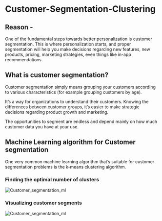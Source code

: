 # Customer-Segmentation-Clustering

## Reason -
One of the fundamental steps towards better personalization is customer segmentation.
This is where personalization starts, and proper segmentation will help you make decisions regarding new features, new products, pricing,
marketing strategies, even things like in-app recommendations.


## What is customer segmentation?
Customer segmentation simply means grouping your customers according to various characteristics (for example grouping customers by age).

It’s a way for organizations to understand their customers.
Knowing the differences between customer groups, it’s easier to make strategic decisions regarding product growth and marketing.

The opportunities to segment are endless and depend mainly on how much customer data you have at your use.

## Machine Learning algorithm for Customer segmentation
One very common machine learning algorithm that’s suitable for customer segmentation problems is the k-means clustering algorithm. 



### Finding the optimal number of clusters
![Customer_segmentation_ml](https://user-images.githubusercontent.com/60794605/196676310-f78f57b6-58c1-45f0-b51b-158a7d326500.png)


### Visualizing customer segments
![Customer_segmentation_ml](https://user-images.githubusercontent.com/60794605/196676772-152b5a3d-f85b-45e0-b6de-90de7de2271a.png)
